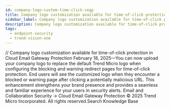 ```yaml
---
id: company-logo-custom-time-click-cegp
title: Company logo customization available for time-of-click protection in Cloud Email Gateway Protection
sidebar_label: Company logo customization available for time-of-click protection in Cloud Email Gateway Protection
description: Company logo customization available for time-of-click protection in Cloud Email Gateway Protection
tags:
  - endpoint-security
  - trend-vision-one
---
```


/*<![CDATA[*/ $('#title').html($('meta[name=map-description]').attr('content')); /*]]>*/ Company logo customization available for time-of-click protection in Cloud Email Gateway Protection February 18, 2025—You can now upload your company logo to replace the default Trend Micro logo when configuring the blocking and warning redirect pages for time-of-click protection. End users will see the customized logo when they encounter a blocked or warning page after clicking a potentially malicious URL. This enhancement strengthens your brand presence and provides a seamless and familiar experience for your users in security alerts. Email and Collaboration Security → Cloud Email Gateway Protection © 2025 Trend Micro Incorporated. All rights reserved.Search Knowledge Base